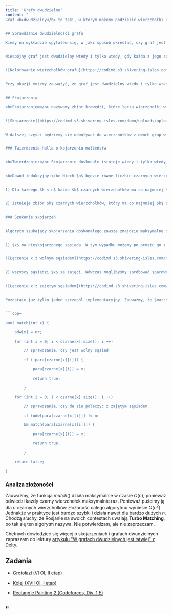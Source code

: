 ```yaml
---
title: 'Grafy dwudzielne'
content: "
Graf <b>dwudzielny</b> to taki, w którym możemy podzielić wierzchołki na dwa zbiory w taki sposób, by pomiędzy wierzchołkami należącymi do tych samych zbiorów nie istniały krawędzie.


## Sprawdzanie dwudzielności grafu

Kiedy na wykładzie spytałem się, w jaki sposób określać, czy graf jest dwudzielny, jeden z uczniów odpowiedział: \"po treści zadania\". Zdecydowanie miał rację. Prawie zawsze od razu widać, że mamy do czynienia z grafem dwudzielnym oraz co stanowi odpowiednie zbiory wierzchołków. Niemniej istnieje bardzo prosty sposób sprawdzania dwudzielności dowolnego grafu.


Niespójny graf jest dwudzielny wtedy i tylko wtedy, gdy każda z jego spójnych jest dwudzielna. Z tego powodu będziemy zakładać, że jest spójny. Weźmy dowolny wierzchołek $x$ i przypiszmy go do pierwszego zbioru. Wówczas wszyscy jego sąsiedzi muszą być w drugim zbiorze. Z kolei sąsiedzi sąsiadów w pierwszym itd. Oznacza to, że możemy puścić DFSa, który przypisze wierzchołki na zmianę do pierwszego i drugiego zbioru. Jeśli po zakończeniu procedury w którymś zbiorze będą istniały dwa wierzchołki połączone krawędzią, graf nie jest dwudzielny. W przeciwnym wypadku w oczywisty sposób jest.


![Kolorowanie wierzchołków grafu](https://codimd.s3.shivering-isles.com/demo/uploads/upload_0a94f212d8198f5755abed31ff4b7961.png)


Przy okazji możemy zauważyć, że graf jest dwudzielny wtedy i tylko wtedy, gdy <b>każdy jego cykl jest długości parzystej.</b> Łatwo jest udowodnić tę własność, orzystając z kolorowania grafu.


## Skojarzenia

<b>Skojarzeniem</b> nazywamy zbior krawędzi, które łączą wierzchołki w rozłączne pary. Jeśli w każdy wierzchołek ma swoją parę, skojarzenie nazywamy <b>doskonałym.</b> Naszym celem jest znalezienie <b>maksymalnego skojarzenia,</b> tzn. takiego, w którym jak najwięcej wierzchołków zostało sparowanych.


![Skojarzenie](https://codimd.s3.shivering-isles.com/demo/uploads/upload_b872bdab159c2a18e3a5f0ec70fd9f08.png)


W dalszej części będziemy się odwoływać do wierzchołków z dwóch grup w grafie dwudzielnym jako białych i czarnych - tak, jak pomalowaliśmy je na samym początku dowodząc, że graf jest dwudzielny.


### Twierdzenie Halla o kojarzeniu małżeństw


<b>Twierdzenie:</b> Skojarzenie doskonałe istnieje wtedy i tylko wtedy, gdy każda podgrupa $k$ czarnych wierzchołków ma co najmniej $k$ białych sąsiadów.


<b>Dowód indukcyjny:</b> Niech $n$ będzie równe liczbie czarnych wierzchołków. Dla $n = 1$ poprawność twierdzenia jest oczywista: jeśli chcemy sparować pojedynczy wierzchołek, musi on mieć co najmniej jednego sąsiada. Załóżmy, że $n > 1$ oraz twierdzenie zachodzi dla każdego $k < n.$ Istnieją dwa przypadki:


1) Dla każdego $k < n$ każde $k$ czarnych wierzchołków ma co najmniej $k + 1$ białych sąsiadów. Wówczas $n$-ty czarny wierzchołek może zostać sparowany z którymkolwiek ze swoich sąsiadów. Pozostałe $n - 1$ możemy skojarzyć zgodnie z założeniem indukcyjnym.


2) Istnieje zbiór $k$ czarnych wierzchołków, który ma co najmniej $k$ sąsiadów. Możemy je sparować z Tw. Halla zachodzi dla $k < n.$ Każdy z pozostałych $n - k$ czarnych wierzchołków może też dostać parę, ponieważ gdyby $w \\leqslant n - k$ z nich miało mniej niż $w$ białych sąsiadów, to łącznie z tymi $k,$ których już sparowaliśmy, miałoby mniej niż $k + w,$ co jest niezgodne z założeniami.


### Szukanie skojarzeń


Algorytm szukający skojarzenia doskonałego zawsze znajdzie maksymalne skojarzenie. Okazuje się on bardzo prosty oraz korzysta tylko z Twierdzenia Halla. Utwórzmy tablicę $para[],$ która będzie nam mówić, z jakim czarnym wierzchołkiem jest skojarzony dany biały wierzchołek. Na początku dla każdego $y$ $para[y] = 0,$ co oznacza, że $y$ nie ma pary. Będziemy próbowali znajdować pary kolejnym czarnym wierzchołkom. Pomoże nam w tym procedura $match(x),$ która próbuje znaleźć czarnemu wierzchołkowi $x$ parę i zwraca true jeśli się to udało. Musimy rozważyć dwa przypadki:


1) $x$ ma nieskojarzonego sąsiada. W tym wypadku możemy po prostu go z nim połączyć i uzyskamy skojarzenie o $1$ większe.


![Łączenie x z wolnym sąsiadem](https://codimd.s3.shivering-isles.com/demo/uploads/upload_ff5e2bc623260e05aa6fb695051d3b22.png)


2) wszyscy sąsiedzi $x$ są zajęci. Wówczas moglibyśmy spróbować sparować $x$ z jednym z jego (zajętych) sąsiadów, natomiast jego dawnej parze spróbować znaleźć nową parę. Możemy sprawdzić, czy jest to możliwe wywołując rekurencyjnie funkcję $match().$ Jeśli tak, znaleźliśmy parę dla $x.$ W przeciwnym wypadku skojarzenie $x$ sprawia, że inny czarny wierzchołek musiałby się pozbyć swojej pary, nie zyskując innej. Nie zwiększy nam to naszego skojarzenia. Z Twierdzenia Halla wiemy, że w takim wypadku nie ma sensu kojarzyć $x.$


![Łączenie x z zajętym sąsiadem](https://codimd.s3.shivering-isles.com/demo/uploads/upload_dd8d66a759a969e7a41012c836449592.png)


Pozostaje już tylko jeden szczegół implementacyjny. Zauważmy, że $match()$ jest DFSem, który będzie wywoływany wiele razy od różnych nieskojarzonych czarnych wierzchołków. Z tego powodu po każdym sprawdzeniu, czy dany wierzchołek da się skojarzyć musielibyśmy zerować tablicę $odw[],$ co zajmuje czas $O(n)$ i znacznie pogarsza czas działania algorytmu. Gdybyśmy jednak zmienili typ $odw[]$ z bool na int, moglibyśmy \"zerować\" ją w $O(1)$ zmieniając wartość globalnej zmiennej $nr$ o $1.$ Wówczas wierzchołek $x$ byłby odwiedzony wtedy i tylko wtedy, gdy $odw[x] = nr.$


```cpp=

bool match(int x) {

	odw[x] = nr;

	for (int i = 0; i < czarne[x].size(); i ++)

		// sprawdzanie, czy jest wolny sąsiad

		if (!para[czarne[x][i]]) {

			para[czarne[x][i]] = x;

			return true;

		}

	for (int i = 0; i < czarne[x].size(); i ++)

		// sprawdzanie, czy da sie polaczyc z zajętym sąsiadem

		if (odw[para[czarne[x][i]]] != nr

		&& match(para[czarne[x][i]])) {

			para[czarne[x][i]] = x;

			return true;

		}

	return false;

}

```


### Analiza złożoności

Zauważmy, że funkcja $match()$ działa maksymalnie w czasie $O(n),$ ponieważ odwiedzi każdy czarny wierzchołek maksymalnie raz. Ponieważ puścimy ją dla $n$ czarnych wierzchołków złożonośc całego algorytmu wyniesie $O(n^2).$ Jednakże w praktyce jest bardzo szybki i działa nawet dla bardzo dużych $n.$ Chodzą słuchy, że Rosjanie na swoich contestach uwalają <b>Turbo Matching</b>, bo tak się ten algorytm nazywa. Nie potwierdzam, ale nie zaprzeczam.


Chętnych dowiedzieć się więcej o skojarzeniach i grafach dwudzielnych zapraszam do lektury [artykułu \"W grafach dwudzielnych jest łatwiej\" z Delty.](http://www.deltami.edu.pl/temat/matematyka/teoria_grafow/2013/10/31/W_grafach_dwudzielnych_jest_latwiej/)


## Zadania

- [Grotołazi (VI OI, II etap)](https://szkopul.edu.pl/problemset/problem/eZiOMPFA4Cq9YsIFAjhCZlo9/site/?key=statement)

- [Kolej (XVII OI, I etap)](https://szkopul.edu.pl/problemset/problem/TJVrS_hRC8W5Q6ZBW6mETAIm/site/?key=statement)

- [Rectangle Painting 2 (Codeforces, Div. 1 E)](https://codeforces.com/contest/1198/problem/E)

"
---
```


